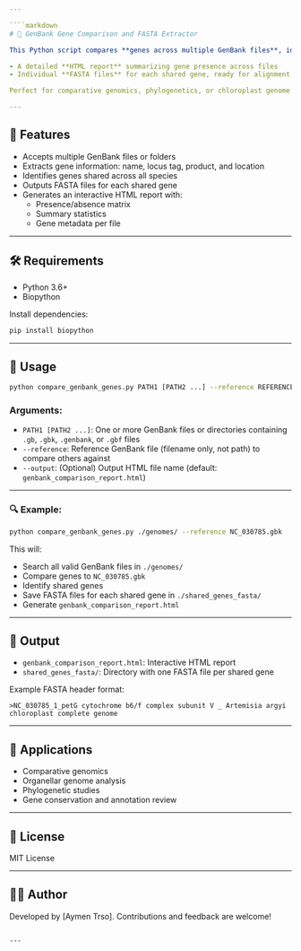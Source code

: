 ```yaml
---

````markdown
# 🧬 GenBank Gene Comparison and FASTA Extractor

This Python script compares **genes across multiple GenBank files**, identifies shared genes among all species, and generates:

- A detailed **HTML report** summarizing gene presence across files
- Individual **FASTA files** for each shared gene, ready for alignment

Perfect for comparative genomics, phylogenetics, or chloroplast genome analysis.

---
```


## 📌 Features

- Accepts multiple GenBank files or folders
- Extracts gene information: name, locus tag, product, and location
- Identifies genes shared across all species
- Outputs FASTA files for each shared gene
- Generates an interactive HTML report with:
  - Presence/absence matrix
  - Summary statistics
  - Gene metadata per file

---

## 🛠️ Requirements

- Python 3.6+
- Biopython

Install dependencies:

```bash
pip install biopython
````

---

## 🚀 Usage

```bash
python compare_genbank_genes.py PATH1 [PATH2 ...] --reference REFERENCE_FILE [--output OUTPUT.html]
```

### Arguments:

* `PATH1 [PATH2 ...]`: One or more GenBank files or directories containing `.gb`, `.gbk`, `.genbank`, or `.gbf` files
* `--reference`: Reference GenBank file (filename only, not path) to compare others against
* `--output`: (Optional) Output HTML file name (default: `genbank_comparison_report.html`)

---

### 🔍 Example:

```bash
python compare_genbank_genes.py ./genomes/ --reference NC_030785.gbk
```

This will:

* Search all valid GenBank files in `./genomes/`
* Compare genes to `NC_030785.gbk`
* Identify shared genes
* Save FASTA files for each shared gene in `./shared_genes_fasta/`
* Generate `genbank_comparison_report.html`

---

## 📂 Output

* `genbank_comparison_report.html`: Interactive HTML report
* `shared_genes_fasta/`: Directory with one FASTA file per shared gene

Example FASTA header format:

```text
>NC_030785_1_petG cytochrome b6/f complex subunit V _ Artemisia argyi chloroplast complete genome
```

---

## 🧪 Applications

* Comparative genomics
* Organellar genome analysis
* Phylogenetic studies
* Gene conservation and annotation review

---

## 📄 License

MIT License

---

## 🙋‍♂️ Author

Developed by \[Aymen Trso]. Contributions and feedback are welcome!

```

---

